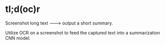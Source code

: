 # tl;d(oc)r
Screenshot long text ---> output a short summary.

Utilize OCR on a screenshot to feed the captured text into a summarization CNN model.

